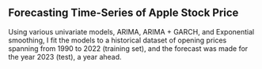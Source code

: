 ## Forecasting Time-Series of Apple Stock Price

Using various univariate models, ARIMA, ARIMA + GARCH, and Exponential smoothing, I fit the models to a historical dataset of opening prices spanning from 1990 to 2022 (training set), and the forecast was made for the year 2023 (test), a year ahead. 
